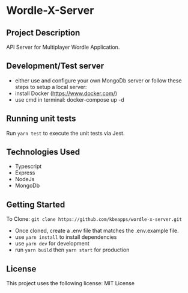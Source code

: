 # Wordle-X-Server

## Project Description

API Server for Multiplayer Wordle Application.

## Development/Test server

- either use and configure your own MongoDb server or follow these steps to setup a local server:
- install Docker (https://www.docker.com/)
- use cmd in terminal: docker-compose up -d

## Running unit tests

Run `yarn test` to execute the unit tests via Jest.

## Technologies Used

- Typescript
- Express
- NodeJs
- MongoDb

## Getting Started

To Clone:
`git clone https://github.com/kbeapps/wordle-x-server.git`

- Once cloned, create a .env file that matches the .env.example file.
- use `yarn install` to install dependencies
- use `yarn dev` for development
- run `yarn build` then `yarn start` for production

## License

This project uses the following license: MIT License
